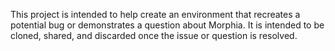 This project is intended to help create an environment that recreates a potential bug or demonstrates a question about Morphia.  It is 
intended to be cloned, shared, and discarded once the issue or question is resolved.